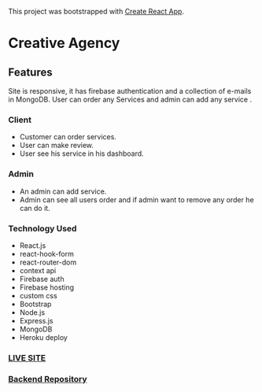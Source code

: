 This project was bootstrapped with [Create React App](https://github.com/facebook/create-react-app).

# Creative Agency

## Features
Site is responsive, it has firebase authentication and a collection of e-mails in MongoDB. User can order any Services and admin can add any service .

### Client 
- Customer can order services.
- User can make review.
- User see his service in his dashboard.

### Admin
- An admin can add service.
- Admin can see all users order and if admin want to remove any order he can do it.


### Technology Used 

- React.js
- react-hook-form
- react-router-dom
- context api
- Firebase auth
- Firebase hosting
- custom css
- Bootstrap
- Node.js
- Express.js
- MongoDB
- Heroku deploy

### [LIVE SITE](https://creative-agency-3.web.app/)
### [Backend Repository](https://github.com/Arafat447/creative-agency-server)
